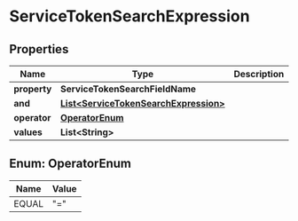 

# ServiceTokenSearchExpression


## Properties

| Name | Type | Description | Notes |
|------------ | ------------- | ------------- | -------------|
|**property** | **ServiceTokenSearchFieldName** |  |  [optional] |
|**and** | [**List&lt;ServiceTokenSearchExpression&gt;**](ServiceTokenSearchExpression.md) |  |  [optional] |
|**operator** | [**OperatorEnum**](#OperatorEnum) |  |  [optional] |
|**values** | **List&lt;String&gt;** |  |  [optional] |



## Enum: OperatorEnum

| Name | Value |
|---- | -----|
| EQUAL | &quot;&#x3D;&quot; |



